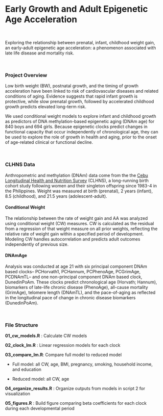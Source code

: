

# Early Growth and Adult Epigenetic Age Acceleration

<br>

Exploring the relationship between prenatal, infant, childhood weight gain, an early-adult epigenetic age acceleration: 
a phenomenon associated with late life disease and mortality risk. 


<br>

### Project Overview

Low birth weight (BW), postnatal growth, and the timing of growth acceleration have been linked to risk of cardiovascular diseases and related conditions of aging. Evidence suggests that rapid infant growth is protective, while slow prenatal growth, followed by accelerated childhood growth predicts elevated long-term risk. 

We used conditional weight models to explore infant and childhood growth as predictors of DNA methylation-based epigenetic aging (DNAm age) for 840 boys and 694 girls. 
Because epigenetic clocks predict changes in functional capacity that occur independently of chronological age, they can be used to explore the role of growth in health and aging, prior to the onset of age-related clinical or functional decline.

<br>

### CLHNS Data

Anthropometric and methylation (DNAm) data  come from the the [Cebu Longitudinal Health and Nutrition Survey](https://cebu.cpc.unc.edu/) (CLHNS), a long-running birth cohort study following women and their singleton offspring since 1983-4 in the Philippines.
Weight was measured at birth (prenatal), 2 years (infant), 8.5 (childhood), and 21.5 years (adolescent-adult). 

#### Conditional Weight

The relationship between the rate of weight gain and AA was analyzed using conditional weight (CW) measures. 
CW is calculated as the residual from a regression of that weight measure on all prior weights, reflecting the relative rate of weight gain within a specified period of development.
Modeling CW handles autocorrelation and predicts adult outcomes independently of previous size.

#### DNAmAge

Analysis was conducted at age 21 with six principal component DNAm based clocks– PCHorvath1, PCHannum, PCPhenoAge, PCGrimAge, PCDNAmTL– and one non-principal component DNAm based clock, DunedinPoAm.
These clocks predict chronological age (Horvath; Hannum), biomarkers of late-life chronic disease (PhenoAge), all-cause mortality (GrimAge), telomere length (DNAmTL), and the pace-of-aging as reflected in the longitudinal pace of change in chronic disease biomarkers (DunedinPoAm). 
<br>


<br>


### File Structure


**01_cw_models.R** : Calculate CW models

**02_clock_lm.R** : Linear regression models for each clock

**03_compare_lm.R**: Compare full model to reduced model 

- Full model: all CW, age, BMI, pregnancy, smoking, household income, and education

- Reduced model: all CW, age

**04_organize_results.R** : Organize outputs from models in script 2 for visualization

**05_figures.R** : Build figure comparing beta coefficients for each clock during each developmental period

<br>




